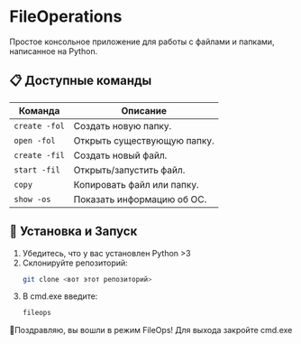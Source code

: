 # FileOperations

Простое консольное приложение для работы с файлами и папками, написанное на Python.

## 📋 Доступные команды

| Команда         | Описание                          |
|-----------------|-----------------------------------|
| `create -fol`   | Создать новую папку.              |
| `open -fol`     | Открыть существующую папку.       |
| `create -fil`   | Создать новый файл.               |
| `start -fil`    | Открыть/запустить файл.           |
| `copy`          | Копировать файл или папку.        |
| `show -os`      | Показать информацию об ОС.        |

## 🚀 Установка и Запуск

1. Убедитесь, что у вас установлен Python >3
2. Склонируйте репозиторий:
   ```bash
   git clone <вот этот репозиторий>
3. В cmd.exe введите:
   ```bash
   fileops
🎉Поздравляю, вы вошли в режим FileOps!
Для выхода закройте cmd.exe
